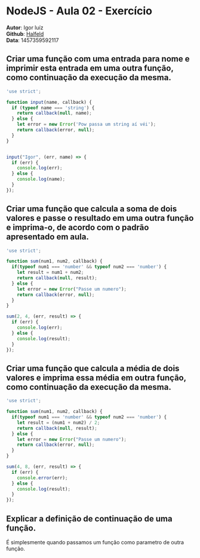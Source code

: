 # NodeJS - Aula 02 - Exercício
**Autor**: Igor luíz  
**Github**: [Halfeld](https://github.com/Halfeld)  
**Data**: 1457359592117


## Criar uma função com uma entrada para nome e imprimir esta entrada em uma outra função, como continuação da execução da mesma.

```js
'use strict';

function input(name, callback) {
  if (typeof name === 'string') {
    return callback(null, name);
  } else {
    let error = new Error('Pow passa um string aí véi');
    return callback(error, null);
  }
}


input("Igor", (err, name) => {
  if (err) {
    console.log(err);
  } else {
    console.log(name);
  }
});
```
## Criar uma função que calcula a soma de dois valores e passe o resultado em uma outra função e imprima-o, de acordo com o padrão apresentado em aula.

```js
'use strict';

function sum(num1, num2, callback) {
  if(typeof num1 === 'number' && typeof num2 === 'number') {
    let result = num1 + num2;
    return callback(null, result);
  } else {
    let error = new Error("Passe um numero");
    return callback(error, null);
  }
}

sum(2, 4, (err, result) => {
  if (err) {
    console.log(err);
  } else {
    console.log(result);
  }
});

```

## Criar uma função que calcula a média de dois valores e imprima essa média em outra função, como continuação da execução da mesma.

```js
'use strict';

function sum(num1, num2, callback) {
  if(typeof num1 === 'number' && typeof num2 === 'number') {
    let result = (num1 + num2) / 2;
    return callback(null, result);
  } else {
    let error = new Error("Passe um numero");
    return callback(error, null);
  }
}

sum(4, 8, (err, result) => {
  if (err) {
    console.error(err);
  } else {
    console.log(result);
  }
});

```

## Explicar a definição de continuação de uma função.
É simplesmente quando passamos um função como parametro de outra função.
